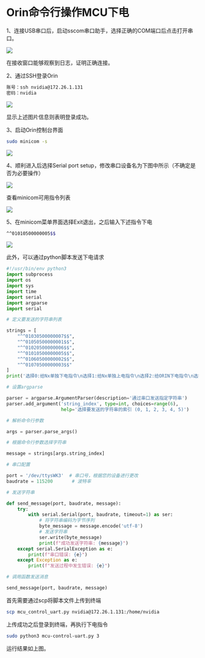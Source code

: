 # Orin命令行操作MCU下电

1、连接USB串口后，启动sscom串口助手，选择正确的COM端口后点击打开串口。

![](https://s2.loli.net/2024/07/09/eLiTjVYBIzvxuFm.png)

在接收窗口能够观察到日志，证明正确连接。

2、通过SSH登录Orin

```bash
账号：ssh nvidia@172.26.1.131
密码：nvidia
```

![](https://s2.loli.net/2024/07/09/nxwJRL9oPE6tijV.png)

显示上述图片信息则表明登录成功。

3、启动Orin控制台界面

```bash
sudo minicom -s
```

![](https://s2.loli.net/2024/07/09/syX75RYuQZPbEaL.png)

4、顺利进入后选择Serial port setup，修改串口设备名为下图中所示（不确定是否为必要操作）

![](https://s2.loli.net/2024/07/09/L8c3V7AgRObjkMv.png)

查看minicom可用指令列表

![](https://s2.loli.net/2024/07/09/7yP9TqxeLR3tsjI.png)

5、在minicom菜单界面选择Exit退出，之后输入下述指令下电

```bash
^^01010500000005$$
```

![](https://s2.loli.net/2024/07/09/a7GoXsQAOPe3zjJ.png)

此外，可以通过python脚本发送下电请求

```python
#!/usr/bin/env python3
import subprocess
import os
import sys
import time
import serial
import argparse
import serial

# 定义要发送的字符串列表

strings = [
    "^^01030500000007$$",
    "^^01050500000001$$",
    "^^01020500000006$$",
    "^^01010500000005$$",
    "^^01060500000002$$",
    "^^01070500000003$$"
]
print('选择0:给Nx单独下电指令\n选择1:给Nx单独上电指令\n选择2:给ORIN下电指令\n选择3:给MCU下电指令\n选择4:给毫米波雷达下电指令\n选择5:给摄像头下电指令')

# 设置argparse

parser = argparse.ArgumentParser(description='通过串口发送指定字符串')
parser.add_argument('string_index', type=int, choices=range(6),
                    help='选择要发送的字符串的索引 (0, 1, 2, 3, 4, 5)')

# 解析命令行参数

args = parser.parse_args()

# 根据命令行参数选择字符串

message = strings[args.string_index]

# 串口配置

port = '/dev/ttysWK3'  # 串口号，根据您的设备进行更改
baudrate = 115200       # 波特率

# 发送字符串

def send_message(port, baudrate, message):
    try:
        with serial.Serial(port, baudrate, timeout=1) as ser:
            # 将字符串编码为字节序列
            byte_message = message.encode('utf-8')
            # 发送字符串
            ser.write(byte_message)
            print(f"成功发送字符串: {message}")
    except serial.SerialException as e:
        print(f"串口错误: {e}")
    except Exception as e:
        print(f"发送过程中发生错误: {e}")

# 调用函数发送消息

send_message(port, baudrate, message)
```

首先需要通过scp将脚本文件上传到终端

```bash
scp mcu_control_uart.py nvidia@172.26.1.131:/home/nvidia
```

上传成功之后登录到终端，再执行下电指令

```bash
sudo python3 mcu-control-uart.py 3
```

运行结果如上图。
